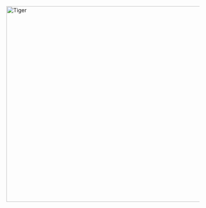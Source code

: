 <a title="Charles J. Sharp, CC BY-SA 4.0 &lt;https://creativecommons.org/licenses/by-sa/4.0&gt;, via Wikimedia Commons" href="https://commons.wikimedia.org/wiki/File:Walking_tiger_female.jpg"><img width="512" alt="Tiger" src="https://upload.wikimedia.org/wikipedia/commons/thumb/3/3f/Walking_tiger_female.jpg/512px-Walking_tiger_female.jpg?20210106134029"></a>

